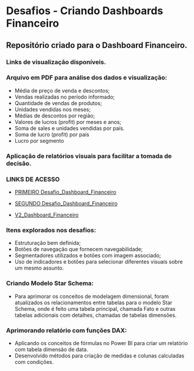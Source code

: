 # Desafios - Criando Dashboards Financeiro
## Repositório criado para o Dashboard Financeiro. 
### Links de visualização disponíveis.

### Arquivo em PDF para análise dos dados e visualização:
- Média de preço de venda e descontos;
- Vendas realizadas no período informado;
- Quantidade de vendas de produtos;
- Unidades vendidas nos meses;
- Médias de descontos por região;
- Valores de lucros (profit) por meses e anos;
- Soma de sales e unidades vendidas por país.
- Soma de lucro (profit) por país
- Lucro por segmento

### Aplicação de relatórios visuais para facilitar a tomada de decisão.

### LINKS DE ACESSO

- [PRIMEIRO Desafio_Dashboard_Financeiro](https://app.powerbi.com/view?r=eyJrIjoiMjM5ZTQ1MzEtYTU4Zi00ZDExLWFlN2UtNzVkMjUxYWQ2MGJkIiwidCI6IjM0ZmFiYWU3LWM4Y2MtNDA5Mi1hNGM5LTYyNDE4YzU3NTViNSJ9)

- [SEGUNDO Desafio_Dashboard_Financeiro](https://app.powerbi.com/view?r=eyJrIjoiZjliN2Q2OGEtOTg2NC00MWQ3LWJjOTItNGM5MjQyOGNmNTE4IiwidCI6IjM0ZmFiYWU3LWM4Y2MtNDA5Mi1hNGM5LTYyNDE4YzU3NTViNSJ9)

- [V2_Dashboard_Financeiro](https://app.powerbi.com/view?r=eyJrIjoiMjcyYTcxYjAtZmVlNy00NGRkLWFhODItMTQzYTY4MDY4NDEyIiwidCI6IjM0ZmFiYWU3LWM4Y2MtNDA5Mi1hNGM5LTYyNDE4YzU3NTViNSJ9)

### Itens explorados nos desafios:
- Estruturação bem definida; 
- Botões de navegação que fornecem navegabilidade; 
- Segmentadores utilizados e botões com imagem associado;
- Uso de indicadores e botões para selecionar diferentes visuais sobre um mesmo assunto.

### Criando Modelo Star Schema:
- Para aprimorar os conceitos de modelagem dimensional, foram atualizados os relacionamentos entre tabelas para o modelo Star Schema, onde é feito uma tabela principal, chamada Fato e outras tabelas adicionais com detalhes, chamadas de tabelas dimensões.

### Aprimorando relatório com funções DAX:
- Aplicando os conceitos de fórmulas no Power BI para criar um relatório com tabela dimensão de data.
- Desenvolvido métodos para criação de medidas e colunas calculadas com condições.

